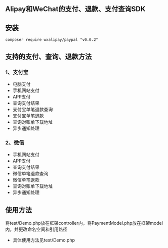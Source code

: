 ## Alipay和WeChat的支付、退款、支付查询SDK

## 安装
```shell
composer require wxalipay/paypal "v0.0.2"
```

## 支持的支付、查询、退款方法
### 1、支付宝
- 电脑支付
- 手机网站支付
- APP支付
- 查询支付结果
- 支付宝单笔退款查询
- 支付宝单笔退款
- 查询对账单下载地址
- 异步通知处理

### 2、微信
- 手机网站支付
- APP支付
- 查询支付结果
- 微信单笔退款查询
- 微信单笔退款
- 查询对账单下载地址
- 异步通知处理

## 使用方法
将test/Demo.php放在框架controller内，将PaymentModel.php放在框架model内，并更改命名空间和引用路径
- 具体使用方法见test/Demo.php

```